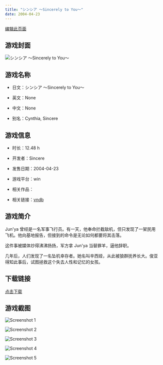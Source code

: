 ```yaml
---
title: "シンシア ～Sincerely to You～"
date: 2004-04-23
---
```

[编辑此页面](https://github.com/ACG-3/ADV3-source/blob/main/source/_posts/%E3%82%B7%E3%83%B3%E3%82%B7%E3%82%A2%20%EF%BD%9ESincerely%20to%20You%EF%BD%9E.md)

## 游戏封面

![シンシア ～Sincerely to You～](https%3A//pan.timero.xyz/onedrive/img_lib_001/%E3%82%B7%E3%83%B3%E3%82%B7%E3%82%A2%20%EF%BD%9ESincerely%20to%20You%EF%BD%9E_cover.avif)


## 游戏名称

- 日文：シンシア ～Sincerely to You～
- 英文：None
- 中文：None

- 别名：Cynthia, Sincere


## 游戏信息

- 时长：12.48 h
- 开发者：Sincere
- 发售日期：2004-04-23
- 游戏平台：win
- 相关作品：

- 相关链接：[vndb](https://vndb.org/v2552)


## 游戏简介

Jun'ya 曾经是一名军事飞行员。有一天，他奉命拦截敌机，但只发现了一架民用飞机。他向基地报告，但接到的命令是无论如何都要将其击落。

这件事被媒体炒得沸沸扬扬，军方拿 Jun'ya 当替罪羊，逼他辞职。

几年后，人们发现了一名坠机幸存者。她名叫辛西娅，从此被狼群抚养长大。俊亚得知此事后，试图拯救这个失去人性和记忆的女孩。


## 下载链接

[点击下载](https://pan.timero.xyz/onedrive/adv_lib_001/%E3%82%B7%E3%83%B3%E3%82%B7%E3%82%A2%20%EF%BD%9ESincerely%20to%20You%EF%BD%9E)


## 游戏截图


![Screenshot 1](https%3A//pan.timero.xyz/onedrive/img_lib_001/%E3%82%B7%E3%83%B3%E3%82%B7%E3%82%A2%20%EF%BD%9ESincerely%20to%20You%EF%BD%9E_Screenshot_1.avif)

![Screenshot 2](https%3A//pan.timero.xyz/onedrive/img_lib_001/%E3%82%B7%E3%83%B3%E3%82%B7%E3%82%A2%20%EF%BD%9ESincerely%20to%20You%EF%BD%9E_Screenshot_2.avif)

![Screenshot 3](https%3A//pan.timero.xyz/onedrive/img_lib_001/%E3%82%B7%E3%83%B3%E3%82%B7%E3%82%A2%20%EF%BD%9ESincerely%20to%20You%EF%BD%9E_Screenshot_3.avif)

![Screenshot 4](https%3A//pan.timero.xyz/onedrive/img_lib_001/%E3%82%B7%E3%83%B3%E3%82%B7%E3%82%A2%20%EF%BD%9ESincerely%20to%20You%EF%BD%9E_Screenshot_4.avif)

![Screenshot 5](https%3A//pan.timero.xyz/onedrive/img_lib_001/%E3%82%B7%E3%83%B3%E3%82%B7%E3%82%A2%20%EF%BD%9ESincerely%20to%20You%EF%BD%9E_Screenshot_5.avif)

